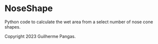 # NoseShape
Python code to calculate the wet area from a select number of nose cone shapes.

Copyright 2023 Guilherme Pangas.
